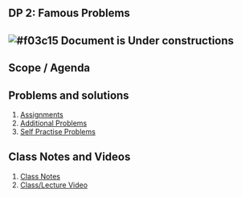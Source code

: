 
## DP 2: Famous Problems

## ![#f03c15](https://placehold.co/15x15/f03c15/f03c15.png) Document is Under constructions

## Scope / Agenda
  

## Problems and solutions

1. [Assignments]()
2. [Additional Problems]()
3. [Self Practise Problems]()

## Class Notes and Videos

1. [Class Notes](../../self/DSA%204.2/DP%202%20Famous%20Problems.md)
2. [Class/Lecture Video](https://youtu.be/jvSl80RxOUU)
